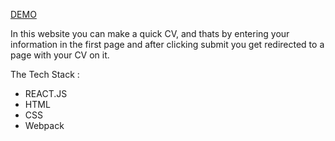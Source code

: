 <a href="https://elarrouji.github.io/React-Cv-App/" target="_blank">DEMO</a>

In this website you can make a quick CV, and thats by entering your information in the first page and after clicking submit you get redirected to a page with your CV on it.

The Tech Stack :

- REACT.JS
- HTML
- CSS
- Webpack
